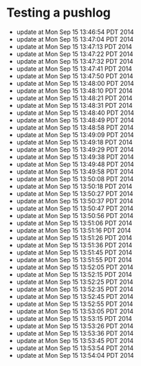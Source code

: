# Testing a pushlog

* update at Mon Sep 15 13:46:54 PDT 2014
* update at Mon Sep 15 13:47:04 PDT 2014
* update at Mon Sep 15 13:47:13 PDT 2014
* update at Mon Sep 15 13:47:22 PDT 2014
* update at Mon Sep 15 13:47:32 PDT 2014
* update at Mon Sep 15 13:47:41 PDT 2014
* update at Mon Sep 15 13:47:50 PDT 2014
* update at Mon Sep 15 13:48:00 PDT 2014
* update at Mon Sep 15 13:48:10 PDT 2014
* update at Mon Sep 15 13:48:21 PDT 2014
* update at Mon Sep 15 13:48:31 PDT 2014
* update at Mon Sep 15 13:48:40 PDT 2014
* update at Mon Sep 15 13:48:49 PDT 2014
* update at Mon Sep 15 13:48:58 PDT 2014
* update at Mon Sep 15 13:49:09 PDT 2014
* update at Mon Sep 15 13:49:18 PDT 2014
* update at Mon Sep 15 13:49:29 PDT 2014
* update at Mon Sep 15 13:49:38 PDT 2014
* update at Mon Sep 15 13:49:48 PDT 2014
* update at Mon Sep 15 13:49:58 PDT 2014
* update at Mon Sep 15 13:50:08 PDT 2014
* update at Mon Sep 15 13:50:18 PDT 2014
* update at Mon Sep 15 13:50:27 PDT 2014
* update at Mon Sep 15 13:50:37 PDT 2014
* update at Mon Sep 15 13:50:47 PDT 2014
* update at Mon Sep 15 13:50:56 PDT 2014
* update at Mon Sep 15 13:51:06 PDT 2014
* update at Mon Sep 15 13:51:16 PDT 2014
* update at Mon Sep 15 13:51:26 PDT 2014
* update at Mon Sep 15 13:51:36 PDT 2014
* update at Mon Sep 15 13:51:45 PDT 2014
* update at Mon Sep 15 13:51:55 PDT 2014
* update at Mon Sep 15 13:52:05 PDT 2014
* update at Mon Sep 15 13:52:15 PDT 2014
* update at Mon Sep 15 13:52:25 PDT 2014
* update at Mon Sep 15 13:52:35 PDT 2014
* update at Mon Sep 15 13:52:45 PDT 2014
* update at Mon Sep 15 13:52:55 PDT 2014
* update at Mon Sep 15 13:53:05 PDT 2014
* update at Mon Sep 15 13:53:15 PDT 2014
* update at Mon Sep 15 13:53:26 PDT 2014
* update at Mon Sep 15 13:53:36 PDT 2014
* update at Mon Sep 15 13:53:45 PDT 2014
* update at Mon Sep 15 13:53:54 PDT 2014
* update at Mon Sep 15 13:54:04 PDT 2014
